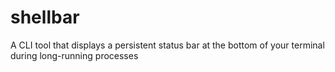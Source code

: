 # shellbar

A CLI tool that displays a persistent status bar at the bottom of your terminal during long-running processes
